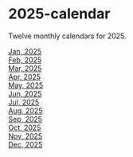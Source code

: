 # 2025-calendar
Twelve monthly calendars for 2025.

[Jan, 2025](https://2025-jan.bauska.org)<br>
[Feb, 2025](https://2025-feb.bauska.org)<br>
[Mar, 2025](https://2025-mar.bauska.org)<br>
[Apr, 2025](https://2025-apr.bauska.org)<br>
[May, 2025](https://2025-may.bauska.org)<br>
[Jun, 2025](https://2025-jun.bauska.org)<br>
[Jul, 2025](https://2025-jul.bauska.org)<br>
[Aug, 2025](https://2025-aug.bauska.org)<br>
[Sep, 2025](https://2025-sep.bauska.org)<br>
[Oct, 2025](https://2025-oct.bauska.org)<br>
[Nov, 2025](https://2025-nov.bauska.org)<br>
[Dec, 2025](https://2025-dec.bauska.org)

